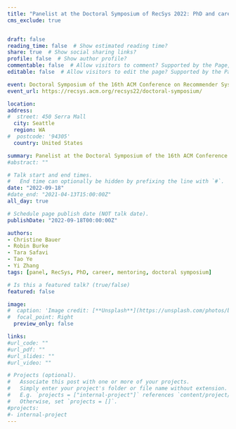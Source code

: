 ```yaml
---
title: "Panelist at the Doctoral Symposium of RecSys 2022: PhD and career journey"
cms_exclude: true


draft: false
reading_time: false  # Show estimated reading time?
share: true  # Show social sharing links?
profile: false  # Show author profile?
commentable: false  # Allow visitors to comment? Supported by the Page, Post, and Docs content types.
editable: false  # Allow visitors to edit the page? Supported by the Page, Post, and Docs content types.

event: Doctoral Symposium of the 16th ACM Conference on Recommender Sys-tems (RecSys 2022)
event_url: https://recsys.acm.org/recsys22/doctoral-symposium/

location: 
address:
#  street: 450 Serra Mall
  city: Seattle
  region: WA
#  postcode: '94305'
  country: United States

summary: Panelist at the Doctoral Symposium of the 16th ACM Conference on Recommender Systems (RecSys 2022).
#abstract: ""

# Talk start and end times.
#   End time can optionally be hidden by prefixing the line with `#`.
date: "2022-09-18"
#date_end: "2021-04-13T15:00:00Z"
all_day: true

# Schedule page publish date (NOT talk date).
publishDate: "2022-09-18T00:00:00Z"

authors:
- Christine Bauer
- Robin Burke
- Tara Safavi
- Tao Ye
- Yi Zhang
tags: [panel, RecSys, PhD, career, mentoring, doctoral symposium]

# Is this a featured talk? (true/false)
featured: false

image:
#  caption: 'Image credit: [**Unsplash**](https://unsplash.com/photos/bzdhc5b3Bxs)'
#  focal_point: Right
  preview_only: false

links:
#url_code: ""
#url_pdf: ""
#url_slides: ""
#url_video: ""

# Projects (optional).
#   Associate this post with one or more of your projects.
#   Simply enter your project's folder or file name without extension.
#   E.g. `projects = ["internal-project"]` references `content/project/deep-learning/index.md`.
#   Otherwise, set `projects = []`.
#projects:
#- internal-project
---
```

